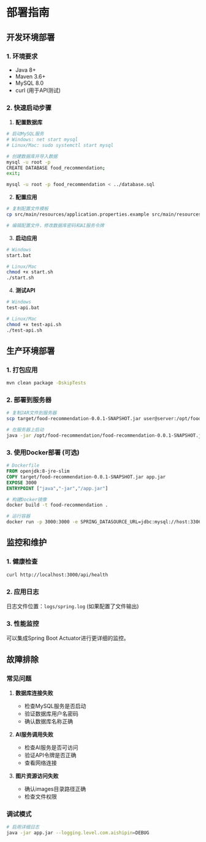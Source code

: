 # 部署指南

## 开发环境部署

### 1. 环境要求
- Java 8+
- Maven 3.6+
- MySQL 8.0
- curl (用于API测试)

### 2. 快速启动步骤

1. **配置数据库**
```bash
# 启动MySQL服务
# Windows: net start mysql
# Linux/Mac: sudo systemctl start mysql

# 创建数据库并导入数据
mysql -u root -p
CREATE DATABASE food_recommendation;
exit;

mysql -u root -p food_recommendation < ../database.sql
```

2. **配置应用**
```bash
# 复制配置文件模板
cp src/main/resources/application.properties.example src/main/resources/application.properties

# 编辑配置文件，修改数据库密码和AI服务令牌
```

3. **启动应用**
```bash
# Windows
start.bat

# Linux/Mac
chmod +x start.sh
./start.sh
```

4. **测试API**
```bash
# Windows
test-api.bat

# Linux/Mac
chmod +x test-api.sh
./test-api.sh
```

## 生产环境部署

### 1. 打包应用
```bash
mvn clean package -DskipTests
```

### 2. 部署到服务器
```bash
# 复制JAR文件到服务器
scp target/food-recommendation-0.0.1-SNAPSHOT.jar user@server:/opt/food-recommendation/

# 在服务器上启动
java -jar /opt/food-recommendation/food-recommendation-0.0.1-SNAPSHOT.jar
```

### 3. 使用Docker部署 (可选)
```dockerfile
# Dockerfile
FROM openjdk:8-jre-slim
COPY target/food-recommendation-0.0.1-SNAPSHOT.jar app.jar
EXPOSE 3000
ENTRYPOINT ["java","-jar","/app.jar"]
```

```bash
# 构建Docker镜像
docker build -t food-recommendation .

# 运行容器
docker run -p 3000:3000 -e SPRING_DATASOURCE_URL=jdbc:mysql://host:3306/food_recommendation food-recommendation
```

## 监控和维护

### 1. 健康检查
```bash
curl http://localhost:3000/api/health
```

### 2. 应用日志
日志文件位置：`logs/spring.log` (如果配置了文件输出)

### 3. 性能监控
可以集成Spring Boot Actuator进行更详细的监控。

## 故障排除

### 常见问题

1. **数据库连接失败**
   - 检查MySQL服务是否启动
   - 验证数据库用户名密码
   - 确认数据库名称正确

2. **AI服务调用失败**
   - 检查AI服务是否可访问
   - 验证API令牌是否正确
   - 查看网络连接

3. **图片资源访问失败**
   - 确认images目录路径正确
   - 检查文件权限

### 调试模式
```bash
# 启用详细日志
java -jar app.jar --logging.level.com.aishipin=DEBUG
```
